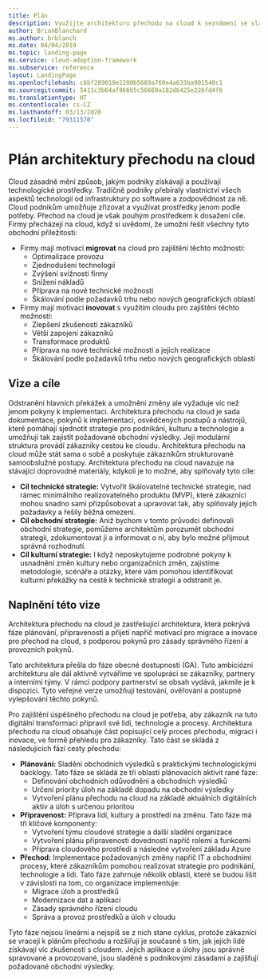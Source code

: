 ```yaml
---
title: Plán
description: Využijte architekturu přechodu na cloud k seznámení se sladěním obchodních, kulturních a technologických strategií pro dosažení požadovaných obchodních výsledků.
author: BrianBlanchard
ms.author: brblanch
ms.date: 04/04/2019
ms.topic: landing-page
ms.service: cloud-adoption-framework
ms.subservice: reference
layout: LandingPage
ms.openlocfilehash: c8bf289019e2200b5689a760e4a633ba901540c1
ms.sourcegitcommit: 5411c3b64af966b5c56669a182d6425e226fd4f6
ms.translationtype: HT
ms.contentlocale: cs-CZ
ms.lasthandoff: 03/13/2020
ms.locfileid: "79311570"
---
```

# <a name="cloud-adoption-framework-roadmap"></a>Plán architektury přechodu na cloud

Cloud zásadně mění způsob, jakým podniky získávají a používají technologické prostředky. Tradičně podniky přebíraly vlastnictví všech aspektů technologií od infrastruktury po software a zodpovědnost za ně. Cloud podnikům umožňuje zřizovat a využívat prostředky jenom podle potřeby. Přechod na cloud je však pouhým prostředkem k dosažení cíle. Firmy přecházejí na cloud, když si uvědomí, že umožní řešit všechny tyto obchodní příležitosti:

- Firmy mají motivaci **migrovat** na cloud pro zajištění těchto možností:
  - Optimalizace provozu
  - Zjednodušení technologií
  - Zvýšení svižnosti firmy
  - Snížení nákladů
  - Příprava na nové technické možnosti
  - Škálování podle požadavků trhu nebo nových geografických oblastí
- Firmy mají motivaci **inovovat** s využitím cloudu pro zajištění těchto možností:
  - Zlepšení zkušeností zákazníků
  - Větší zapojení zákazníků
  - Transformace produktů
  - Příprava na nové technické možnosti a jejich realizace
  - Škálování podle požadavků trhu nebo nových geografických oblastí

## <a name="vision-and-objectives"></a>Vize a cíle

Odstranění hlavních překážek a umožnění změny ale vyžaduje víc než jenom pokyny k implementaci. Architektura přechodu na cloud je sada dokumentace, pokynů k implementaci, osvědčených postupů a nástrojů, které pomáhají sjednotit strategie pro podnikání, kulturu a technologie a umožňují tak zajistit požadované obchodní výsledky. Její modulární struktura provádí zákazníky cestou ke cloudu. Architektura přechodu na cloud může stát sama o sobě a poskytuje zákazníkům strukturované samoobslužné postupy. Architektura přechodu na cloud navazuje na stávající doprovodné materiály, kdykoli je to možné, aby splňovaly tyto cíle:

- **Cíl technické strategie:** Vytvořit škálovatelné technické strategie, nad rámec minimálního realizovatelného produktu (MVP), které zákazníci mohou snadno sami přizpůsobovat a upravovat tak, aby splňovaly jejich požadavky a řešily běžná omezení.
- **Cíl obchodní strategie:** Aniž bychom v tomto průvodci definovali obchodní strategie, pomůžeme architektům porozumět obchodní strategii, zdokumentovat ji a informovat o ní, aby bylo možné přijmout správná rozhodnutí.
- **Cíl kulturní strategie:** I když neposkytujeme podrobné pokyny k usnadnění změn kultury nebo organizačních změn, zajistíme metodologie, scénáře a otázky, které vám pomohou identifikovat kulturní překážky na cestě k technické strategii a odstranit je.

## <a name="fulfilling-the-vision"></a>Naplnění této vize

Architektura přechodu na cloud je zastřešující architektura, která pokrývá fáze plánování, připravenosti a přijetí napříč motivací pro migrace a inovace pro přechod na cloud, s podporou pokynů pro zásady správného řízení a provozních pokynů.

Tato architektura přešla do fáze obecné dostupnosti (GA). Tuto ambiciózní architekturu ale dál aktivně vytváříme ve spolupráci se zákazníky, partnery a interními týmy. V rámci podpory partnerství se obsah vydává, jakmile je k dispozici. Tyto veřejné verze umožňují testování, ověřování a postupné vylepšování těchto pokynů.

Pro zajištění úspěšného přechodu na cloud je potřeba, aby zákazník na tuto digitální transformaci připravil své lidi, technologie a procesy. Architektura přechodu na cloud obsahuje část popisující celý proces přechodu, migraci i inovace, ve formě přehledu pro zákazníky. Tato část se skládá z následujících fází cesty přechodu:

- **Plánování:** Sladění obchodních výsledků s praktickými technologickými backlogy. Tato fáze se skládá ze tří oblastí plánovacích aktivit rané fáze:
  - Definování obchodních odůvodnění a obchodních výsledků
  - Určení priority úloh na základě dopadu na obchodní výsledky
  - Vytvoření plánu přechodu na cloud na základě aktuálních digitálních aktiv a úloh s určenou prioritou
- **Připravenost:** Příprava lidí, kultury a prostředí na změnu. Tato fáze má tři klíčové komponenty:
  - Vytvoření týmu cloudové strategie a další sladění organizace
  - Vytvoření plánu připravenosti dovedností napříč rolemi a funkcemi
  - Příprava cloudového prostředí a následné vytvoření základu Azure
- **Přechod:** Implementace požadovaných změny napříč IT a obchodními procesy, které zákazníkům pomohou realizovat strategie pro podnikání, technologie a lidi. Tato fáze zahrnuje několik oblastí, které se budou lišit v závislosti na tom, co organizace implementuje:
  - Migrace úloh a prostředků
  - Modernizace dat a aplikací
  - Zásady správného řízení cloudu
  - Správa a provoz prostředků a úloh v cloudu

Tyto fáze nejsou lineární a nejspíš se z nich stane cyklus, protože zákazníci se vracejí k plánům přechodu a rozšiřují je současně s tím, jak jejich lidé získávají víc zkušeností s cloudem. Jejich aplikace a úlohy jsou správně spravované a provozované, jsou sladěné s podnikovými zásadami a zajišťují požadované obchodní výsledky.
